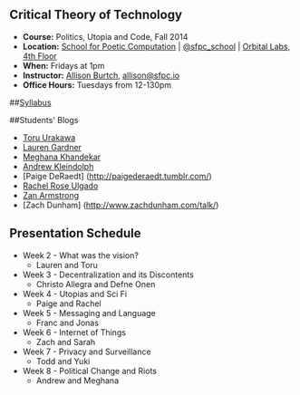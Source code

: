 ## Critical Theory of Technology

* **Course:** Politics, Utopia and Code, Fall 2014
* **Location:** [School for Poetic Computation](http://sfpc.io/) | [@sfpc_school](https://twitter.com/sfpc_school) | [Orbital Labs, 4th Floor](http://orbitalnyc.com/)
* **When:** Fridays at 1pm
* **Instructor:** [Allison Burtch](http://allisonburtch.net), [allison@sfpc.io](mailto:allison@sfpc.io)
* **Office Hours:** Tuesdays from 12-130pm

##[Syllabus](https://github.com/allisonburtch/Critical-Theory-of-Technology/blob/master/syllabus.md)

##Students' Blogs
* [Toru Urakawa](http://ctttoru.tumblr.com/)
* [Lauren Gardner](https://www.tumblr.com/blog/solutionizing)
* [Meghana Khandekar](http://mkhandekar.tumblr.com/)
* [Andrew Kleindolph](https://extrasleepy.squarespace.com/sfpc-critical-theory-blog/)
* [Paige DeRaedt] (http://paigederaedt.tumblr.com/)
* [Rachel Rose Ulgado](http://r-r-u.tumblr.com/)
* [Zan Armstrong](http://sfpc.zanarmstrong.com/)
* [Zach Dunham] (http://www.zachdunham.com/talk/)

## Presentation Schedule
* Week 2 - What was the vision?
	- Lauren and Toru
* Week 3 - Decentralization and its Discontents
	- Christo Allegra and Defne Onen
* Week 4 - Utopias and Sci Fi
	- Paige and Rachel
* Week 5 - Messaging and Language
	- Franc and Jonas
* Week 6 - Internet of Things
	- Zach and Sarah
* Week 7 - Privacy and Surveillance
	- Todd and Yuki
* Week 8 - Political Change and Riots
	- Andrew and Meghana
